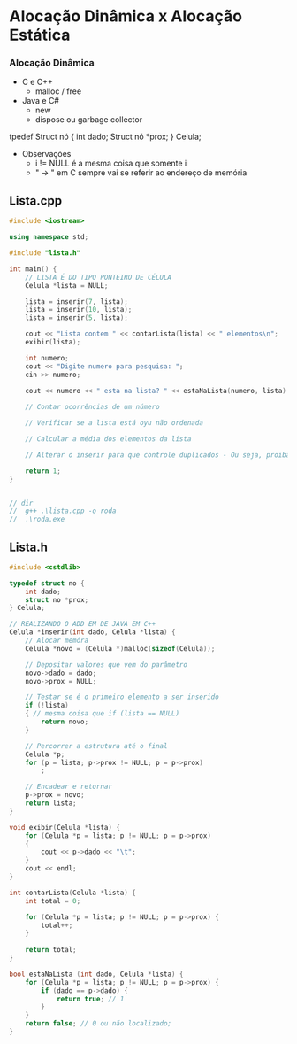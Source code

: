 # Alocação Dinâmica x Alocação Estática

### Alocação Dinâmica
* C e C++
  * malloc / free
* Java e C#
  * new
  * dispose ou garbage collector
 
tpedef Struct nó {
  int dado;
  Struct nó *prox;
} Celula;

* Observações 
  * i != NULL é a mesma coisa que somente i
  * " -> " em C sempre vai se referir ao endereço de memória

## Lista.cpp
```cpp
#include <iostream>

using namespace std;

#include "lista.h"

int main() {
    // LISTA É DO TIPO PONTEIRO DE CÉLULA
    Celula *lista = NULL;

    lista = inserir(7, lista);
    lista = inserir(10, lista);
    lista = inserir(5, lista);

    cout << "Lista contem " << contarLista(lista) << " elementos\n";
    exibir(lista);

    int numero;
    cout << "Digite numero para pesquisa: ";
    cin >> numero;

    cout << numero << " esta na lista? " << estaNaLista(numero, lista) << endl;
    
    // Contar ocorrências de um número

    // Verificar se a lista está oyu não ordenada

    // Calcular a média dos elementos da lista

    // Alterar o inserir para que controle duplicados - Ou seja, proiba cadastro de replicados

    return 1;
}


// dir
//  g++ .\lista.cpp -o roda
//  .\roda.exe
```
## Lista.h
```h
#include <cstdlib>

typedef struct no {
    int dado;
    struct no *prox;
} Celula;

// REALIZANDO O ADD EM DE JAVA EM C++
Celula *inserir(int dado, Celula *lista) {
    // Alocar memóra
    Celula *novo = (Celula *)malloc(sizeof(Celula));

    // Depositar valores que vem do parâmetro
    novo->dado = dado;
    novo->prox = NULL;

    // Testar se é o primeiro elemento a ser inserido
    if (!lista)
    { // mesma coisa que if (lista == NULL)
        return novo;
    }

    // Percorrer a estrutura até o final
    Celula *p;
    for (p = lista; p->prox != NULL; p = p->prox)
        ;

    // Encadear e retornar
    p->prox = novo;
    return lista;
}

void exibir(Celula *lista) {
    for (Celula *p = lista; p != NULL; p = p->prox)
    {
        cout << p->dado << "\t";
    }
    cout << endl;
}

int contarLista(Celula *lista) {
    int total = 0;

    for (Celula *p = lista; p != NULL; p = p->prox) {
        total++;
    }
  
    return total;
}

bool estaNaLista (int dado, Celula *lista) {
    for (Celula *p = lista; p != NULL; p = p->prox) {
        if (dado == p->dado) {
            return true; // 1
        }
    }
    return false; // 0 ou não localizado;
}
```
